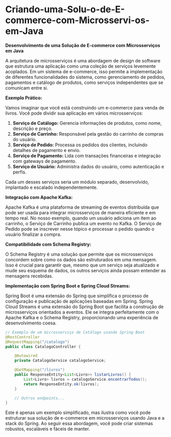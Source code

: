 # Criando-uma-Solu-o-de-E-commerce-com-Microsservi-os-em-Java

**Desenvolvimento de uma Solução de E-commerce com Microsserviços em Java**

A arquitetura de microsserviços é uma abordagem de design de software que estrutura uma aplicação como uma coleção de serviços levemente acoplados. Em um sistema de e-commerce, isso permite a implementação de diferentes funcionalidades do sistema, como gerenciamento de pedidos, pagamentos e catálogo de produtos, como serviços independentes que se comunicam entre si.

**Exemplo Prático:**

Vamos imaginar que você está construindo um e-commerce para venda de livros. Você pode dividir sua aplicação em vários microsserviços:

1. **Serviço de Catálogo:** Gerencia informações de produtos, como nome, descrição e preço.
2. **Serviço de Carrinho:** Responsável pela gestão do carrinho de compras do usuário.
3. **Serviço de Pedido:** Processa os pedidos dos clientes, incluindo detalhes de pagamento e envio.
4. **Serviço de Pagamento:** Lida com transações financeiras e integração com gateways de pagamento.
5. **Serviço de Usuário:** Administra dados do usuário, como autenticação e perfis.

Cada um desses serviços seria um módulo separado, desenvolvido, implantado e escalado independentemente.

**Integração com Apache Kafka:**

Apache Kafka é uma plataforma de streaming de eventos distribuída que pode ser usada para integrar microsserviços de maneira eficiente e em tempo real. No nosso exemplo, quando um usuário adiciona um item ao carrinho, o Serviço de Carrinho publica um evento no Kafka. O Serviço de Pedido pode se inscrever nesse tópico e processar o pedido quando o usuário finalizar a compra.

**Compatibilidade com Schema Registry:**

O Schema Registry é uma solução que permite que os microsserviços concordem sobre como os dados são estruturados em uma mensagem. Isso é crucial para garantir que, mesmo que um serviço seja atualizado e mude seu esquema de dados, os outros serviços ainda possam entender as mensagens recebidas.

**Implementação com Spring Boot e Spring Cloud Streams:**

Spring Boot é uma extensão do Spring que simplifica o processo de configuração e publicação de aplicações baseadas em Spring. Spring Cloud Streams é uma extensão do Spring Boot que facilita a construção de microsserviços orientados a eventos. Ele se integra perfeitamente com o Apache Kafka e o Schema Registry, proporcionando uma experiência de desenvolvimento coesa.

```java
// Exemplo de um microsserviço de Catálogo usando Spring Boot
@RestController
@RequestMapping("/catalogo")
public class CatalogoController {

    @Autowired
    private CatalogoService catalogoService;

    @GetMapping("/livros")
    public ResponseEntity<List<Livro>> listarLivros() {
        List<Livro> livros = catalogoService.encontrarTodos();
        return ResponseEntity.ok(livros);
    }

    // Outros endpoints...
}
```

Este é apenas um exemplo simplificado, mas ilustra como você pode estruturar sua solução de e-commerce em microsserviços usando Java e a stack do Spring. Ao seguir essa abordagem, você pode criar sistemas robustos, escaláveis e fáceis de manter.
